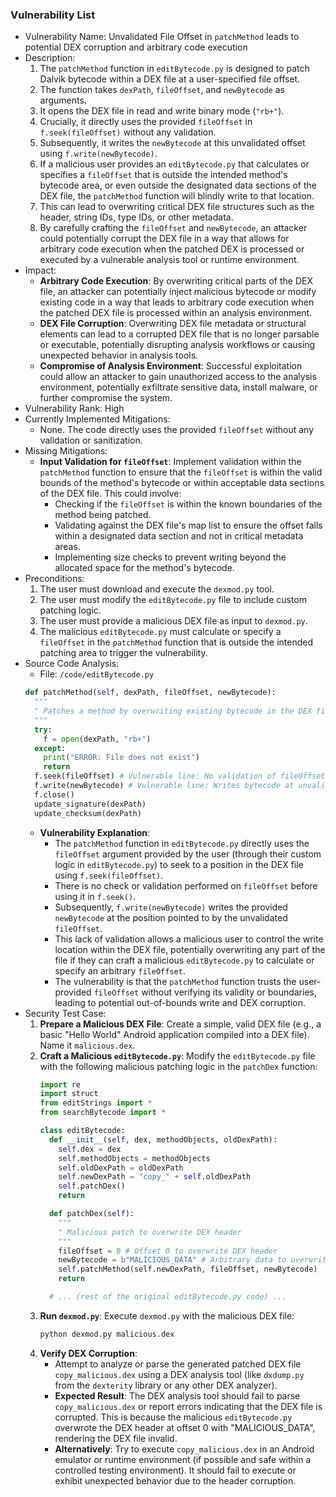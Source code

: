 ### Vulnerability List

- Vulnerability Name: Unvalidated File Offset in `patchMethod` leads to potential DEX corruption and arbitrary code execution
- Description:
  1. The `patchMethod` function in `editBytecode.py` is designed to patch Dalvik bytecode within a DEX file at a user-specified file offset.
  2. The function takes `dexPath`, `fileOffset`, and `newBytecode` as arguments.
  3. It opens the DEX file in read and write binary mode (`"rb+"`).
  4. Crucially, it directly uses the provided `fileOffset` in `f.seek(fileOffset)` without any validation.
  5. Subsequently, it writes the `newBytecode` at this unvalidated offset using `f.write(newBytecode)`.
  6. If a malicious user provides an `editBytecode.py` that calculates or specifies a `fileOffset` that is outside the intended method's bytecode area, or even outside the designated data sections of the DEX file, the `patchMethod` function will blindly write to that location.
  7. This can lead to overwriting critical DEX file structures such as the header, string IDs, type IDs, or other metadata.
  8. By carefully crafting the `fileOffset` and `newBytecode`, an attacker could potentially corrupt the DEX file in a way that allows for arbitrary code execution when the patched DEX is processed or executed by a vulnerable analysis tool or runtime environment.
- Impact:
  - **Arbitrary Code Execution**: By overwriting critical parts of the DEX file, an attacker can potentially inject malicious bytecode or modify existing code in a way that leads to arbitrary code execution when the patched DEX file is processed within an analysis environment.
  - **DEX File Corruption**: Overwriting DEX file metadata or structural elements can lead to a corrupted DEX file that is no longer parsable or executable, potentially disrupting analysis workflows or causing unexpected behavior in analysis tools.
  - **Compromise of Analysis Environment**: Successful exploitation could allow an attacker to gain unauthorized access to the analysis environment, potentially exfiltrate sensitive data, install malware, or further compromise the system.
- Vulnerability Rank: High
- Currently Implemented Mitigations:
  - None. The code directly uses the provided `fileOffset` without any validation or sanitization.
- Missing Mitigations:
  - **Input Validation for `fileOffset`**: Implement validation within the `patchMethod` function to ensure that the `fileOffset` is within the valid bounds of the method's bytecode or within acceptable data sections of the DEX file. This could involve:
    - Checking if the `fileOffset` is within the known boundaries of the method being patched.
    - Validating against the DEX file's map list to ensure the offset falls within a designated data section and not in critical metadata areas.
    - Implementing size checks to prevent writing beyond the allocated space for the method's bytecode.
- Preconditions:
  1. The user must download and execute the `dexmod.py` tool.
  2. The user must modify the `editBytecode.py` file to include custom patching logic.
  3. The user must provide a malicious DEX file as input to `dexmod.py`.
  4. The malicious `editBytecode.py` must calculate or specify a `fileOffset` in the `patchMethod` function that is outside the intended patching area to trigger the vulnerability.
- Source Code Analysis:
  - File: `/code/editBytecode.py`
  ```python
  def patchMethod(self, dexPath, fileOffset, newBytecode):
    """
    " Patches a method by overwriting existing bytecode in the DEX file with new bytecode
    """
    try:
      f = open(dexPath, "rb+")
    except:
      print("ERROR: File does not exist")
      return
    f.seek(fileOffset) # Vulnerable line: No validation of fileOffset
    f.write(newBytecode) # Vulnerable line: Writes bytecode at unvalidated offset
    f.close()
    update_signature(dexPath)
    update_checksum(dexPath)
  ```
  - **Vulnerability Explanation**:
    - The `patchMethod` function in `editBytecode.py` directly uses the `fileOffset` argument provided by the user (through their custom logic in `editBytecode.py`) to seek to a position in the DEX file using `f.seek(fileOffset)`.
    - There is no check or validation performed on `fileOffset` before using it in `f.seek()`.
    - Subsequently, `f.write(newBytecode)` writes the provided `newBytecode` at the position pointed to by the unvalidated `fileOffset`.
    - This lack of validation allows a malicious user to control the write location within the DEX file, potentially overwriting any part of the file if they can craft a malicious `editBytecode.py` to calculate or specify an arbitrary `fileOffset`.
    - The vulnerability is that the `patchMethod` function trusts the user-provided `fileOffset` without verifying its validity or boundaries, leading to potential out-of-bounds write and DEX corruption.
- Security Test Case:
  1. **Prepare a Malicious DEX File**: Create a simple, valid DEX file (e.g., a basic "Hello World" Android application compiled into a DEX file). Name it `malicious.dex`.
  2. **Craft a Malicious `editBytecode.py`**: Modify the `editBytecode.py` file with the following malicious patching logic in the `patchDex` function:
     ```python
     import re
     import struct
     from editStrings import *
     from searchBytecode import *

     class editBytecode:
       def __init__(self, dex, methodObjects, oldDexPath):
         self.dex = dex
         self.methodObjects = methodObjects
         self.oldDexPath = oldDexPath
         self.newDexPath = "copy_" + self.oldDexPath
         self.patchDex()
         return

       def patchDex(self):
         """
         " Malicious patch to overwrite DEX header
         """
         fileOffset = 0 # Offset 0 to overwrite DEX header
         newBytecode = b"MALICIOUS_DATA" # Arbitrary data to overwrite header
         self.patchMethod(self.newDexPath, fileOffset, newBytecode)
         return

       # ... (rest of the original editBytecode.py code) ...
     ```
  3. **Run `dexmod.py`**: Execute `dexmod.py` with the malicious DEX file:
     ```bash
     python dexmod.py malicious.dex
     ```
  4. **Verify DEX Corruption**:
     - Attempt to analyze or parse the generated patched DEX file `copy_malicious.dex` using a DEX analysis tool (like `dxdump.py` from the `dexterity` library or any other DEX analyzer).
     - **Expected Result**: The DEX analysis tool should fail to parse `copy_malicious.dex` or report errors indicating that the DEX file is corrupted. This is because the malicious `editBytecode.py` overwrote the DEX header at offset 0 with "MALICIOUS_DATA", rendering the DEX file invalid.
     - **Alternatively**: Try to execute `copy_malicious.dex` in an Android emulator or runtime environment (if possible and safe within a controlled testing environment). It should fail to execute or exhibit unexpected behavior due to the header corruption.